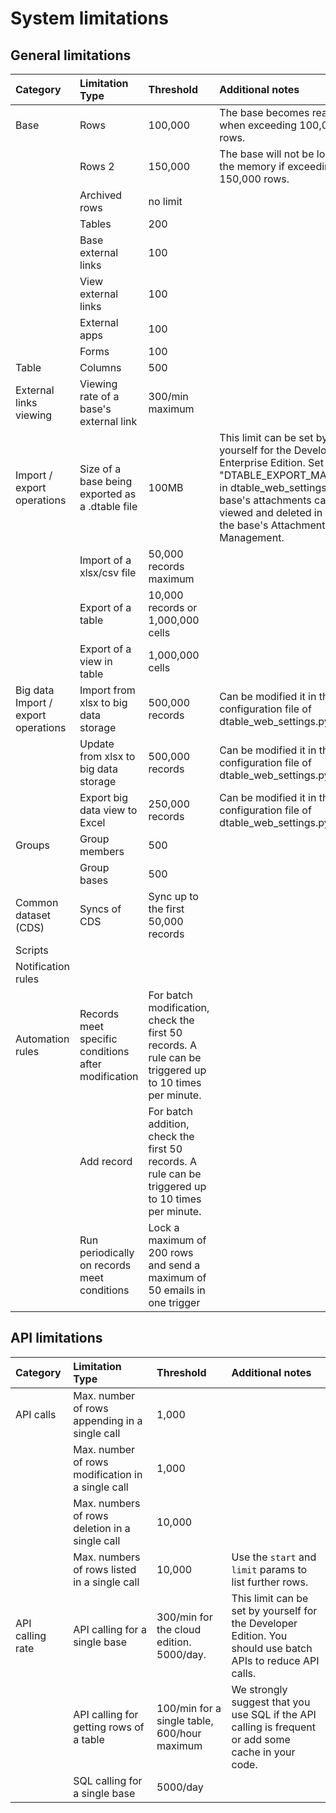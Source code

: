 # System limitations

## General limitations

| Category                            | Limitation Type                                     | Threshold                                                                                              | Additional notes                                                                                                                                                                                                                |
| :---------------------------------- | :-------------------------------------------------- | :----------------------------------------------------------------------------------------------------- | :------------------------------------------------------------------------------------------------------------------------------------------------------------------------------------------------------------------------------ |
| Base                                | Rows                                                | 100,000                                                                                                | The base becomes read-only when exceeding 100,000 rows.                                                                                                                                                                         |
|                                     | Rows 2                                              | 150,000                                                                                                | The base will not be loaded to the memory if exceeding 150,000 rows.                                                                                                                                                            |
|                                     | Archived rows                                       | no limit                                                                                               |                                                                                                                                                                                                                                 |
|                                     | Tables                                              | 200                                                                                                    |                                                                                                                                                                                                                                 |
|                                     | Base external links                                 | 100                                                                                                    |                                                                                                                                                                                                                                 |
|                                     | View external links                                 | 100                                                                                                    |                                                                                                                                                                                                                                 |
|                                     | External apps                                       | 100                                                                                                    |                                                                                                                                                                                                                                 |
|                                     | Forms                                               | 100                                                                                                    |                                                                                                                                                                                                                                 |
| Table                               | Columns                                             | 500                                                                                                    |                                                                                                                                                                                                                                 |
| External links viewing              | Viewing rate of a base's external link              | 300/min maximum                                                                                        |                                                                                                                                                                                                                                 |
| Import / export operations          | Size of a base being exported as a .dtable file     | 100MB                                                                                                  | This limit can be set by yourself for the Developer / Enterprise Edition. Set "DTABLE_EXPORT_MAX_SIZE" in dtable_web_settings.py. A base's attachments can be viewed and deleted in batch in the base's Attachments Management. |
|                                     | Import of a xlsx/csv file                           | 50,000 records maximum                                                                                 |                                                                                                                                                                                                                                 |
|                                     | Export of a table                                   | 10,000 records or 1,000,000 cells                                                                      |                                                                                                                                                                                                                                 |
|                                     | Export of a view in table                           | 1,000,000 cells                                                                                        |                                                                                                                                                                                                                                 |
| Big data Import / export operations | Import from xlsx to big data storage                | 500,000 records                                                                                        | Can be modified it in the configuration file of dtable_web_settings.py.                                                                                                                                                         |
|                                     | Update from xlsx to big data storage                | 500,000 records                                                                                        | Can be modified it in the configuration file of dtable_web_settings.py.                                                                                                                                                         |
|                                     | Export big data view to Excel                       | 250,000 records                                                                                        | Can be modified it in the configuration file of dtable_web_settings.py.                                                                                                                                                         |
| Groups                              | Group members                                       | 500                                                                                                    |                                                                                                                                                                                                                                 |
|                                     | Group bases                                         | 500                                                                                                    |                                                                                                                                                                                                                                 |
| Common dataset (CDS)                | Syncs of CDS                                        | Sync up to the first 50,000 records                                                                    |                                                                                                                                                                                                                                 |
| Scripts                             |                                                     |                                                                                                        |                                                                                                                                                                                                                                 |
| Notification rules                  |                                                     |                                                                                                        |                                                                                                                                                                                                                                 |
| Automation rules                    | Records meet specific conditions after modification | For batch modification, check the first 50 records. A rule can be triggered up to 10 times per minute. |                                                                                                                                                                                                                                 |
|                                     | Add record                                          | For batch addition, check the first 50 records. A rule can be triggered up to 10 times per minute.     |                                                                                                                                                                                                                                 |
|                                     | Run periodically on records meet conditions         | Lock a maximum of 200 rows and send a maximum of 50 emails in one trigger                              |                                                                                                                                                                                                                                 |

## API limitations

| Category         | Limitation Type                                   | Threshold                                    | Additional notes                                                                                            |
| :--------------- | :------------------------------------------------ | :------------------------------------------- | :---------------------------------------------------------------------------------------------------------- |
| API calls        | Max. number of rows appending in a single call    | 1,000                                        |                                                                                                             |
|                  | Max. number of rows modification in a single call | 1,000                                        |                                                                                                             |
|                  | Max. numbers of rows deletion in a single call    | 10,000                                       |                                                                                                             |
|                  | Max. numbers of rows listed in a single call      | 10,000                                       | Use the `start` and `limit` params to list further rows.                                                    |
| API calling rate | API calling for a single base                     | 300/min for the cloud edition. 5000/day.     | This limit can be set by yourself for the Developer Edition. You should use batch APIs to reduce API calls. |
|                  | API calling for getting rows of a table           | 100/min for a single table, 600/hour maximum | We strongly suggest that you use SQL if the API calling is frequent or add some cache in your code.         |
|                  | SQL calling for a single base                     | 5000/day                                     |                                                                                                             |
